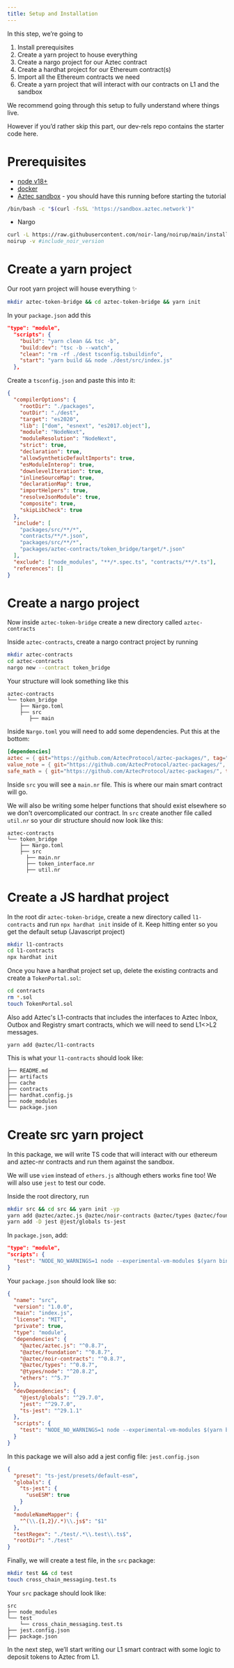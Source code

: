 ```yaml
---
title: Setup and Installation
---
```


In this step, we’re going to

1. Install prerequisites
2. Create a yarn project to house everything
3. Create a nargo project for our Aztec contract
4. Create a hardhat project for our Ethereum contract(s)
5. Import all the Ethereum contracts we need
6. Create a yarn project that will interact with our contracts on L1 and the sandbox

We recommend going through this setup to fully understand where things live.

However if you’d rather skip this part, our dev-rels repo contains the starter code here.

# Prerequisites

- [node v18+](https://github.com/tj/n)
- [docker](https://docs.docker.com/)
- [Aztec sandbox](https://docs.aztec.network/dev_docs/getting_started/sandbox) - you should have this running before starting the tutorial

```bash
/bin/bash -c "$(curl -fsSL 'https://sandbox.aztec.network')"
```

- Nargo

```bash
curl -L https://raw.githubusercontent.com/noir-lang/noirup/main/install | bash
noirup -v #include_noir_version
```

# Create a yarn project

Our root yarn project will house everything ✨

```bash
mkdir aztec-token-bridge && cd aztec-token-bridge && yarn init
```

In your `package.json` add this

```json
"type": "module",
  "scripts": {
    "build": "yarn clean && tsc -b",
    "build:dev": "tsc -b --watch",
    "clean": "rm -rf ./dest tsconfig.tsbuildinfo",
    "start": "yarn build && node ./dest/src/index.js"
  },
```

Create a `tsconfig.json` and paste this into it:

```json
{
  "compilerOptions": {
    "rootDir": "./packages",
    "outDir": "./dest",
    "target": "es2020",
    "lib": ["dom", "esnext", "es2017.object"],
    "module": "NodeNext",
    "moduleResolution": "NodeNext",
    "strict": true,
    "declaration": true,
    "allowSyntheticDefaultImports": true,
    "esModuleInterop": true,
    "downlevelIteration": true,
    "inlineSourceMap": true,
    "declarationMap": true,
    "importHelpers": true,
    "resolveJsonModule": true,
    "composite": true,
    "skipLibCheck": true
  },
  "include": [
    "packages/src/**/*",
    "contracts/**/*.json",
    "packages/src/**/*",
    "packages/aztec-contracts/token_bridge/target/*.json"
  ],
  "exclude": ["node_modules", "**/*.spec.ts", "contracts/**/*.ts"],
  "references": []
}
```

# Create a nargo project

Now inside `aztec-token-bridge` create a new directory called `aztec-contracts`

Inside `aztec-contracts`, create a nargo contract project by running

```bash
mkdir aztec-contracts
cd aztec-contracts
nargo new --contract token_bridge
```

Your structure will look something like this

```
aztec-contracts
└── token_bridge
    ├── Nargo.toml
    ├── src
       ├── main
```

Inside `Nargo.toml` you will need to add some dependencies. Put this at the bottom:

```toml
[dependencies]
aztec = { git="https://github.com/AztecProtocol/aztec-packages/", tag="#include_aztec_version", directory="yarn-project/aztec-nr/aztec" }
value_note = { git="https://github.com/AztecProtocol/aztec-packages/", tag="#include_aztec_version", directory="yarn-project/aztec-nr/value-note"}
safe_math = { git="https://github.com/AztecProtocol/aztec-packages/", tag="#include_aztec_version", directory="yarn-project/aztec-nr/safe-math"}
```

Inside `src` you will see a `main.nr` file. This is where our main smart contract will go.

We will also be writing some helper functions that should exist elsewhere so we don't overcomplicated our contract. In `src` create another file called `util.nr` so your dir structure should now look like this:

```
aztec-contracts
└── token_bridge
    ├── Nargo.toml
    ├── src
      ├── main.nr
      ├── token_interface.nr
      ├── util.nr
```

# Create a JS hardhat project

In the root dir `aztec-token-bridge`, create a new directory called `l1-contracts` and run `npx hardhat init` inside of it. Keep hitting enter so you get the default setup (Javascript project)

```bash
mkdir l1-contracts
cd l1-contracts
npx hardhat init
```
Once you have a hardhat project set up, delete the existing contracts and create a `TokenPortal.sol`:

```bash
cd contracts
rm *.sol
touch TokenPortal.sol
```

Also add Aztec's L1-contracts that includes the interfaces to Aztec Inbox, Outbox and Registry smart contracts, which we will need to send L1<>L2 messages.

```
yarn add @aztec/l1-contracts
```

This is what your `l1-contracts` should look like:

```tree
├── README.md
├── artifacts
├── cache
├── contracts
├── hardhat.config.js
├── node_modules
└── package.json
```

# Create src yarn project

In this package, we will write TS code that will interact with our ethereum and aztec-nr contracts and run them against the sandbox.

We will use `viem` instead of `ethers.js` although ethers works fine too! We will also use `jest` to test our code.

Inside the root directory, run

```bash
mkdir src && cd src && yarn init -yp
yarn add @aztec/aztec.js @aztec/noir-contracts @aztec/types @aztec/foundation @aztec/l1-artifacts viem "@types/node@^20.8.2"
yarn add -D jest @jest/globals ts-jest
```

In `package.json`, add:

```json
"type": "module",
"scripts": {
  "test": "NODE_NO_WARNINGS=1 node --experimental-vm-modules $(yarn bin jest)"
}
```

Your `package.json` should look like so:

```json
{
  "name": "src",
  "version": "1.0.0",
  "main": "index.js",
  "license": "MIT",
  "private": true,
  "type": "module",
  "dependencies": {
    "@aztec/aztec.js": "^0.8.7",
    "@aztec/foundation": "^0.8.7",
    "@aztec/noir-contracts": "^0.8.7",
    "@aztec/types": "^0.8.7",
    "@types/node": "^20.8.2",
    "ethers": "^5.7"
  },
  "devDependencies": {
    "@jest/globals": "^29.7.0",
    "jest": "^29.7.0",
    "ts-jest": "^29.1.1"
  },
  "scripts": {
    "test": "NODE_NO_WARNINGS=1 node --experimental-vm-modules $(yarn bin jest)"
  }
}
```

In this package we will also add a jest config file: `jest.config.json`

```json
{
  "preset": "ts-jest/presets/default-esm",
  "globals": {
    "ts-jest": {
      "useESM": true
    }
  },
  "moduleNameMapper": {
    "^(\\.{1,2}/.*)\\.js$": "$1"
  },
  "testRegex": "./test/.*\\.test\\.ts$",
  "rootDir": "./test"
}
```

Finally, we will create a test file, in the `src` package:

```bash
mkdir test && cd test
touch cross_chain_messaging.test.ts
```

Your `src` package should look like:

```tree
src
├── node_modules
└── test
    └── cross_chain_messaging.test.ts
├── jest.config.json
├── package.json
```

In the next step, we’ll start writing our L1 smart contract with some logic to deposit tokens to Aztec from L1.
